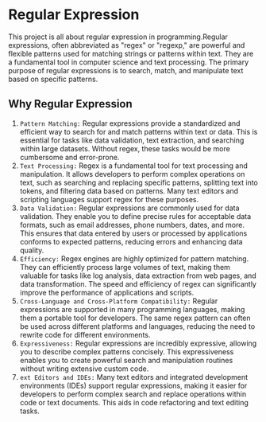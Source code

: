 # Regular Expression
This project is all about regular expression in programming.Regular expressions, often abbreviated as "regex" or "regexp," are powerful and flexible patterns used for matching strings or patterns within text. They are a fundamental tool in computer science and text processing. The primary purpose of regular expressions is to search, match, and manipulate text based on specific patterns.
## Why Regular Expression
1. `Pattern Matching:` Regular expressions provide a standardized and efficient way to search for and match patterns within text or data. This is essential for tasks like data validation, text extraction, and searching within large datasets. Without regex, these tasks would be more cumbersome and error-prone.
2. `Text Processing:` Regex is a fundamental tool for text processing and manipulation. It allows developers to perform complex operations on text, such as searching and replacing specific patterns, splitting text into tokens, and filtering data based on patterns. Many text editors and scripting languages support regex for these purposes.
3. `Data Validation:` Regular expressions are commonly used for data validation. They enable you to define precise rules for acceptable data formats, such as email addresses, phone numbers, dates, and more. This ensures that data entered by users or processed by applications conforms to expected patterns, reducing errors and enhancing data quality.
4. `Efficiency:` Regex engines are highly optimized for pattern matching. They can efficiently process large volumes of text, making them valuable for tasks like log analysis, data extraction from web pages, and data transformation. The speed and efficiency of regex can significantly improve the performance of applications and scripts.
5. `Cross-Language and Cross-Platform Compatibility:` Regular expressions are supported in many programming languages, making them a portable tool for developers. The same regex pattern can often be used across different platforms and languages, reducing the need to rewrite code for different environments.
6. `Expressiveness:` Regular expressions are incredibly expressive, allowing you to describe complex patterns concisely. This expressiveness enables you to create powerful search and manipulation routines without writing extensive custom code.
7. `ext Editors and IDEs:` Many text editors and integrated development environments (IDEs) support regular expressions, making it easier for developers to perform complex search and replace operations within code or text documents. This aids in code refactoring and text editing tasks.
